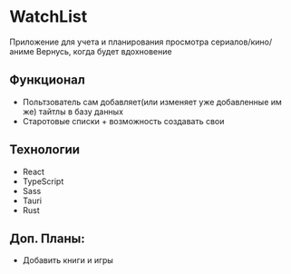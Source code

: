 # WatchList
Приложение для учета и планирования просмотра сериалов/кино/аниме
Вернусь, когда будет вдохновение

## Функционал
- Польтзователь сам добавляет(или изменяет уже добавленные им же) тайтлы в базу данных
- Старотовые списки + возможность создавать свои
## Технологии
- React
- TypeScript
- Sass
- Tauri
- Rust
## Доп. Планы:
- Добавить книги и игры
